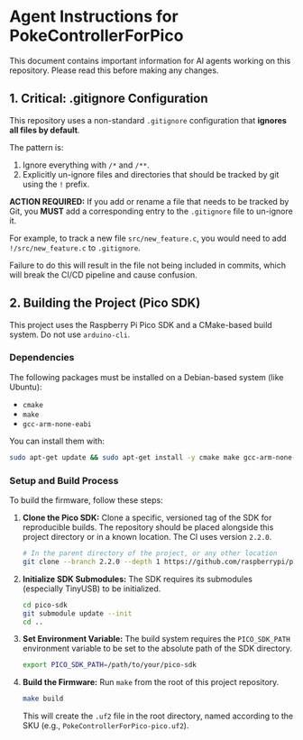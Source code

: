 # Agent Instructions for PokeControllerForPico

This document contains important information for AI agents working on this repository. Please read this before making any changes.

## 1. Critical: .gitignore Configuration

This repository uses a non-standard `.gitignore` configuration that **ignores all files by default**.

The pattern is:
1.  Ignore everything with `/*` and `/**`.
2.  Explicitly un-ignore files and directories that should be tracked by git using the `!` prefix.

**ACTION REQUIRED:** If you add or rename a file that needs to be tracked by Git, you **MUST** add a corresponding entry to the `.gitignore` file to un-ignore it.

For example, to track a new file `src/new_feature.c`, you would need to add `!/src/new_feature.c` to `.gitignore`.

Failure to do this will result in the file not being included in commits, which will break the CI/CD pipeline and cause confusion.

## 2. Building the Project (Pico SDK)

This project uses the Raspberry Pi Pico SDK and a CMake-based build system. Do not use `arduino-cli`.

### Dependencies

The following packages must be installed on a Debian-based system (like Ubuntu):
- `cmake`
- `make`
- `gcc-arm-none-eabi`

You can install them with:
```bash
sudo apt-get update && sudo apt-get install -y cmake make gcc-arm-none-eabi
```

### Setup and Build Process

To build the firmware, follow these steps:

1.  **Clone the Pico SDK:** Clone a specific, versioned tag of the SDK for reproducible builds. The repository should be placed alongside this project directory or in a known location. The CI uses version `2.2.0`.

    ```bash
    # In the parent directory of the project, or any other location
    git clone --branch 2.2.0 --depth 1 https://github.com/raspberrypi/pico-sdk.git
    ```

2.  **Initialize SDK Submodules:** The SDK requires its submodules (especially TinyUSB) to be initialized.

    ```bash
    cd pico-sdk
    git submodule update --init
    cd ..
    ```

3.  **Set Environment Variable:** The build system requires the `PICO_SDK_PATH` environment variable to be set to the absolute path of the SDK directory.

    ```bash
    export PICO_SDK_PATH=/path/to/your/pico-sdk
    ```

4.  **Build the Firmware:** Run `make` from the root of this project repository.

    ```bash
    make build
    ```
    This will create the `.uf2` file in the root directory, named according to the SKU (e.g., `PokeControllerForPico-pico.uf2`).
